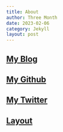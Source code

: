 ```yaml
---
title: About
author: Three Month
date: 2023-02-06
category: Jekyll
layout: post
---
```


## [My Blog](https://threemonth03.com/)
## [My Github](https://github.com/ThreeMonth03)
## [My Twitter](https://twitter.com/Thre3Month)
## [Layout](https://github.com/sighingnow/jekyll-gitbook)
